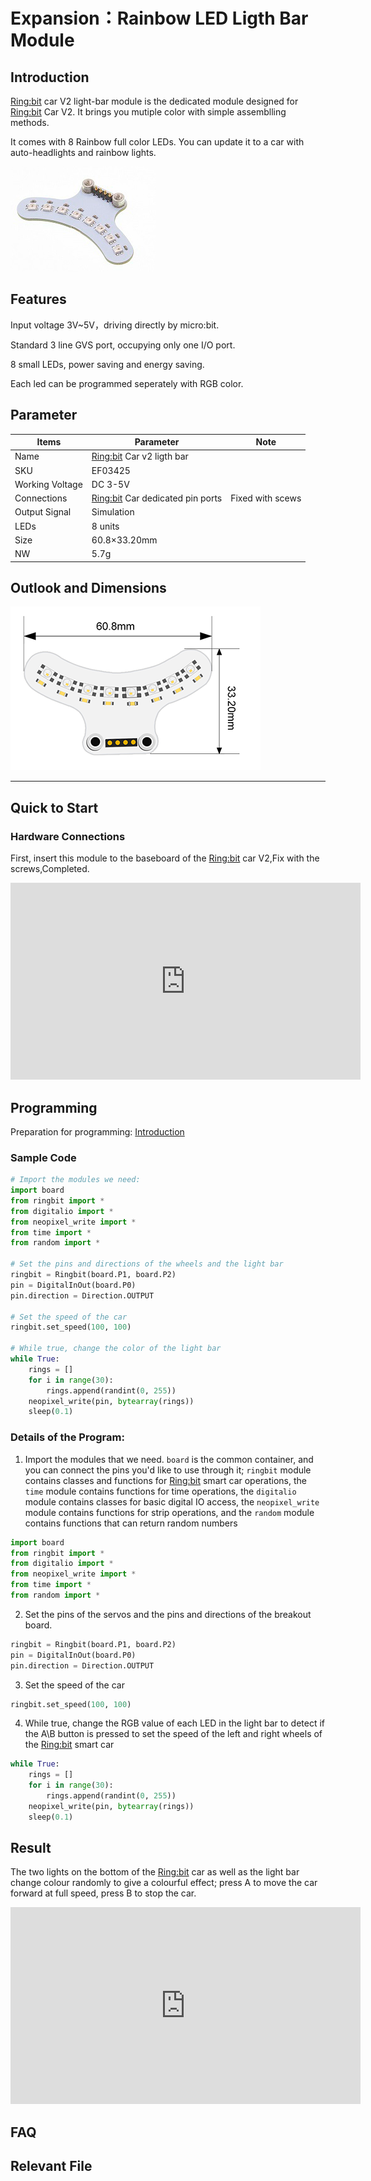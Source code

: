# Expansion：Rainbow LED Ligth Bar Module

## Introduction
[Ring:bit](https://www.elecfreaks.com/elecfreaks-micro-bit-ring-bit-v2-car-kit-without-micro-bit-board.html) car V2 light-bar module is the dedicated module designed for [Ring:bit](https://www.elecfreaks.com/elecfreaks-micro-bit-ring-bit-v2-car-kit-without-micro-bit-board.html) Car V2. It brings you mutiple color with simple assemblling methods.

It comes with 8 Rainbow full color LEDs. You can update it to a car with auto-headlights and rainbow lights.

![](./images/Rainbow_01.png)

## Features

Input voltage 3V~5V，driving directly by micro:bit.

Standard 3 line GVS port, occupying only one I/O port.

8 small LEDs, power saving and energy saving.

Each led can be programmed seperately with RGB color.

## Parameter

| Items | Parameter | Note |
| --- | --- | --- |
| Name | [Ring:bit](https://www.elecfreaks.com/elecfreaks-micro-bit-ring-bit-v2-car-kit-without-micro-bit-board.html) Car v2 ligth bar |  |
| SKU | EF03425 |  |
| Working Voltage | DC 3-5V |  |
| Connections | [Ring:bit](https://www.elecfreaks.com/elecfreaks-micro-bit-ring-bit-v2-car-kit-without-micro-bit-board.html) Car dedicated pin ports | Fixed with scews |
| Output Signal   | Simulation                       |                  |
| LEDs            | 8 units                          |                  |
| Size            | 60.8×33.20mm                     |                  |
| NW              | 5.7g                             |  |

## Outlook and Dimensions

![](./images/Rainbow_02.png)

---

## Quick to Start

### Hardware Connections

First, insert this module to the baseboard of the [Ring:bit](https://www.elecfreaks.com/elecfreaks-micro-bit-ring-bit-v2-car-kit-without-micro-bit-board.html) car V2,Fix with the screws,Completed.

<iframe width="560" height="315" src="https://www.youtube.com/embed/h08lXLCV2nQ" title="YouTube video player" frameborder="0" allow="accelerometer; autoplay; clipboard-write; encrypted-media; gyroscope; picture-in-picture" allowfullscreen></iframe>

## Programming

Preparation for programming: [Introduction](https://www.yuque.com/elecfreaks-learn/picoed/er7nuh)

### Sample Code

```python
# Import the modules we need: 
import board
from ringbit import *
from digitalio import *
from neopixel_write import *
from time import *
from random import *

# Set the pins and directions of the wheels and the light bar
ringbit = Ringbit(board.P1, board.P2)
pin = DigitalInOut(board.P0)
pin.direction = Direction.OUTPUT

# Set the speed of the car
ringbit.set_speed(100, 100)

# While true, change the color of the light bar
while True:
    rings = []
    for i in range(30):
        rings.append(randint(0, 255))
    neopixel_write(pin, bytearray(rings))
    sleep(0.1)
```

### Details of the Program: 

1. Import the modules that we need. `board` is the common container, and you can connect the pins you'd like to use through it; `ringbit` module contains classes and functions for [Ring:bit](https://www.elecfreaks.com/elecfreaks-micro-bit-ring-bit-v2-car-kit-without-micro-bit-board.html) smart car operations, the `time` module contains functions for time operations, the `digitalio` module contains classes for basic digital IO access, the `neopixel_write` module contains functions for strip operations, and the `random` module contains functions that can return random numbers
```python
import board
from ringbit import *
from digitalio import *
from neopixel_write import *
from time import *
from random import *
```

2. Set the pins of the servos and the pins and directions of the breakout board. 
```python
ringbit = Ringbit(board.P1, board.P2)
pin = DigitalInOut(board.P0)
pin.direction = Direction.OUTPUT
```

3. Set the speed of the car
```python
ringbit.set_speed(100, 100)
```

4. While true, change the RGB value of each LED in the light bar to detect if the A\B button is pressed to set the speed of the left and right wheels of the [Ring:bit](https://www.elecfreaks.com/elecfreaks-micro-bit-ring-bit-v2-car-kit-without-micro-bit-board.html) smart car
```python
while True:
    rings = []
    for i in range(30):
        rings.append(randint(0, 255))
    neopixel_write(pin, bytearray(rings))
    sleep(0.1)
```

## Result
The two lights on the bottom of the [Ring:bit](https://www.elecfreaks.com/elecfreaks-micro-bit-ring-bit-v2-car-kit-without-micro-bit-board.html) car as well as the light bar change colour randomly to give a colourful effect; press A to move the car forward at full speed, press B to stop the car.

<iframe width="560" height="315" src="https://www.youtube.com/embed/MzSyhNCl7n4" title="YouTube video player" frameborder="0" allow="accelerometer; autoplay; clipboard-write; encrypted-media; gyroscope; picture-in-picture" allowfullscreen></iframe>

## FAQ
## Relevant File
